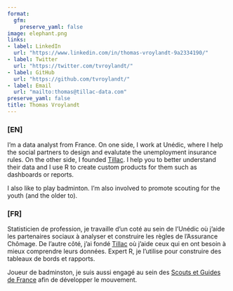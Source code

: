 ```yaml
---
format:
  gfm:
    preserve_yaml: false
image: elephant.png
links:
- label: LinkedIn
  url: "https://www.linkedin.com/in/thomas-vroylandt-9a2334190/"
- label: Twitter
  url: "https://twitter.com/tvroylandt/"
- label: GitHub
  url: "https://github.com/tvroylandt/"
- label: Email
  url: "mailto:thomas@tillac-data.com"
preserve_yaml: false
title: Thomas Vroylandt
---
```


<div class="container">

<div class="row">

<div class="col-sm">

### \[EN\]

I’m a data analyst from France. On one side, I work at Unédic, where I
help the social partners to design and evalutate the unemployment
insurance rules. On the other side, I founded [Tillac](tillac-data.com).
I help you to better understand their data and I use R to create custom
products for them such as dashboards or reports.

I also like to play badminton. I’m also involved to promote scouting for
the youth (and the older to).

</div>

<div class="col-sm">

### \[FR\]

Statisticien de profession, je travaille d’un coté au sein de l’Unédic
où j’aide les partenaires sociaux à analyser et construire les règles de
l’Assurance Chômage. De l’autre côté, j’ai fondé
[Tillac](tillac-data.com) où j’aide ceux qui en ont besoin à mieux
comprendre leurs données. Expert R, je l’utilise pour construire des
tableaux de bords et rapports.

Joueur de badminston, je suis aussi engagé au sein des [Scouts et Guides
de France](sgdf.fr) afin de développer le mouvement.

</div>

</div>

</div>

<!-- -->
